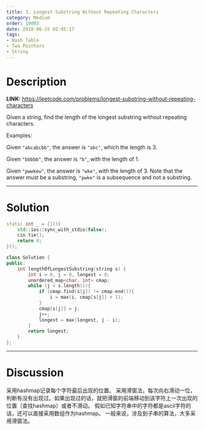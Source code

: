 ```yaml
---
title: 3. Longest Substring Without Repeating Characters
category: Medium
order: 10003
date: 2018-06-15 02:45:17
tags:
- Hash Table
- Two Pointers
- String
---
```


<!-- 记得完善 tags 和 category 字段 -->

# Description

**LINK:** https://leetcode.com/problems/longest-substring-without-repeating-characters

Given a string, find the length of the longest substring without repeating characters.

Examples:

Given `"abcabcbb"`, the answer is `"abc"`, which the length is 3.

Given `"bbbbb"`, the answer is `"b"`, with the length of 1.

Given `"pwwkew"`, the answer is `"wke"`, with the length of 3. Note that the answer must be a substring, `"pwke"` is a subsequence and not a substring.



----------
# Solution
```c++
static int _ = [](){
    std::ios::sync_with_stdio(false);
    cin.tie();
    return 0;
}();

class Solution {
public:
    int lengthOfLongestSubstring(string s) {
        int i = 0, j = 0, longest = 0;
        unordered_map<char, int> cmap;
        while (j < s.length()){
            if (cmap.find(s[j]) != cmap.end()){
                i = max(i, cmap[s[j]] + 1);
            }
            cmap[s[j]] = j;
            j++;
            longest = max(longest, j - i);
        }
        return longest;
    }
};
```
----------
# Discussion
采用hashmap记录每个字符最后出现的位置。
采用滑窗法，每次向右滑动一位，判断有没有出现过。如果出现过的话，就把滑窗的前端移动到该字符上一次出现的位置（查找hashmap）或者不滑动。
假如已知字符串中的字符都是ascii字符的话，还可以直接采用数组作为hashmap。
一般来说，涉及到子串的算法，大多采用滑窗法。